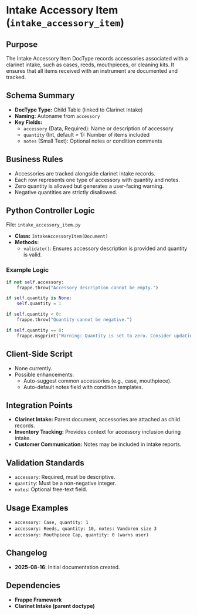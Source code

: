 # Intake Accessory Item (`intake_accessory_item`)

## Purpose
The Intake Accessory Item DocType records accessories associated with a clarinet intake, such as cases, reeds, mouthpieces, or cleaning kits. It ensures that all items received with an instrument are documented and tracked.

## Schema Summary
- **DocType Type:** Child Table (linked to Clarinet Intake)
- **Naming:** Autoname from `accessory`
- **Key Fields:**
  - `accessory` (Data, Required): Name or description of accessory
  - `quantity` (Int, default = 1): Number of items included
  - `notes` (Small Text): Optional notes or condition comments

## Business Rules
- Accessories are tracked alongside clarinet intake records.
- Each row represents one type of accessory with quantity and notes.
- Zero quantity is allowed but generates a user-facing warning.
- Negative quantities are strictly disallowed.

## Python Controller Logic
File: `intake_accessory_item.py`

- **Class:** `IntakeAccessoryItem(Document)`
- **Methods:**
  - `validate()`: Ensures accessory description is provided and quantity is valid.

### Example Logic
```python
if not self.accessory:
    frappe.throw("Accessory description cannot be empty.")

if self.quantity is None:
    self.quantity = 1

if self.quantity < 0:
    frappe.throw("Quantity cannot be negative.")

if self.quantity == 0:
    frappe.msgprint("Warning: Quantity is set to zero. Consider updating if this is unintended.")
```

## Client-Side Script
- None currently.
- Possible enhancements:
  - Auto-suggest common accessories (e.g., case, mouthpiece).
  - Auto-default notes field with condition templates.

## Integration Points
- **Clarinet Intake:** Parent document, accessories are attached as child records.
- **Inventory Tracking:** Provides context for accessory inclusion during intake.
- **Customer Communication:** Notes may be included in intake reports.

## Validation Standards
- `accessory`: Required, must be descriptive.
- `quantity`: Must be a non-negative integer.
- `notes`: Optional free-text field.

## Usage Examples
- `accessory: Case, quantity: 1`
- `accessory: Reeds, quantity: 10, notes: Vandoren size 3`
- `accessory: Mouthpiece Cap, quantity: 0 (warns user)`

## Changelog
- **2025-08-16**: Initial documentation created.

## Dependencies
- **Frappe Framework**
- **Clarinet Intake (parent doctype)**